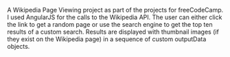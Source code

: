 A Wikipedia Page Viewing project as part of the projects for freeCodeCamp. I used AngularJS for the calls to the Wikipedia API. The user can either click the link to get a random page or use the search engine to get the top ten results of a custom search. Results are displayed with thumbnail images (if they exist on the Wikipedia page) in a sequence of custom outputData objects.